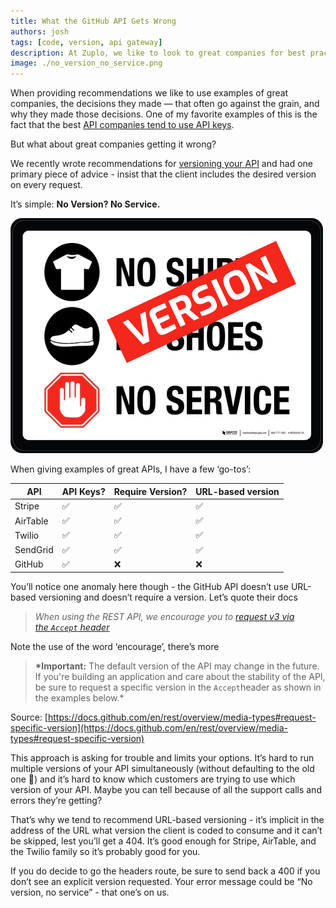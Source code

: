 ```yaml
---
title: What the GitHub API Gets Wrong
authors: josh
tags: [code, version, api gateway]
description: At Zuplo, we like to look to great companies for best practices. When it comes to versioning an API, GitHub handles things differently than companies like Stripe, Airtable, Twilio, and SendGrid. We think their approach is asking for trouble and limits your options.
image: ./no_version_no_service.png
---
```


When providing recommendations we like to use examples of great companies, the decisions they made — that often go against the grain, and why they made those decisions. One of my favorite examples of this is the fact that the best [API companies tend to use API keys](https://zuplo.com/blog/2022/05/03/you-should-be-using-api-keys/).

But what about great companies getting it wrong?

We recently wrote recommendations for [versioning your API](https://zuplo.com/blog/2022/05/17/how-to-version-an-api) and had one primary piece of advice - insist that the client includes the desired version on every request.

It’s simple: **No Version? No Service.**

![](./no_version_no_service.png)

When giving examples of great APIs, I have a few ‘go-tos’:

| API      | API Keys? | Require Version? | URL-based version |
| -------- | --------- | ---------------- | ----------------- |
| Stripe   | ✅        | ✅               | ✅                |
| AirTable | ✅        | ✅               | ✅                |
| Twilio   | ✅        | ✅               | ✅                |
| SendGrid | ✅        | ✅               | ✅                |
| GitHub   | ✅        | ❌               | ❌                |

You’ll notice one anomaly here though - the GitHub API doesn’t use URL-based versioning and doesn’t require a version. Let’s quote their docs

> _When using the REST API, we encourage you to [request v3 via the `Accept` header](https://docs.github.com/en/v3/media/#request-specific-version)_

Note the use of the word ‘encourage’, there’s more

> **\*Important:** The default version of the API may change in the future. If you're building an application and care about the stability of the API, be sure to request a specific version in the `Accept`header as shown in the examples below.\*

Source: [https://docs.github.com/en/rest/overview/media-types#request-specific-version](https://docs.github.com/en/rest/overview/media-types#request-specific-version)

This approach is asking for trouble and limits your options. It’s hard to run multiple versions of your API simultaneously (without defaulting to the old one 🤮) and it’s hard to know which customers are trying to use which version of your API. Maybe you can tell because of all the support calls and errors they’re getting?

That’s why we tend to recommend URL-based versioning - it’s implicit in the address of the URL what version the client is coded to consume and it can’t be skipped, lest you’ll get a 404. It’s good enough for Stripe, AirTable, and the Twilio family so it’s probably good for you.

If you do decide to go the headers route, be sure to send back a 400 if you don’t see an explicit version requested. Your error message could be “No version, no service” - that one’s on us.
